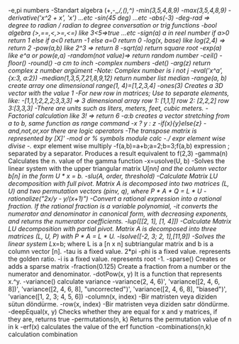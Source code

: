 -e,pi numbers
-Standart algebra (+,-,*,/,(),^)
-min(3,5,4,8,9)
-max(3,5,4,8,9)
-derivative('x^2 + x', 'x') ...etc
-sin(45 deg) ...etc
-abs(-3)
-deg-rad => degree to radian / radian to degree conversation or trig functions
-bool algebra (>,==,<,>=,<=)  like 3<5=>true ...etc
-sign(a) a in reel number if a>0 return 1 else if a<0 return -1 else a=0 return 0
-log(x, base) like log(2,4) => return 2
-pow(a,b) like 2^3 => return 8 
-sqrt(a) return square root
-exp(a) like e^a or pow(e,a)
-random(not value)=> return random number
-ceil()
-floor()
-round()
-a cm to inch
-complex numbers
-det()
-arg(z) return complex z number argüment
-Note: Complex number is i not j
-eval('x^a', {x:3, a:2})
-median(1,3,5,7,21,8,9,12) return number list median
-range(a, b) create array one dimensional range(1, 4)=[1,2,3,4]
-ones(3) Creates a 3D vector with the value 1
-For new row in matrices; Use to separate elements, like:
-[1,1,1;2,2,2;3,3,3] => 3 dimensional array row 1: [1,1,1] row 2: [2,2,2] row 3:[3,3,3]
-There are units such as liters, meters, feet, cubic meters.
-Factorial calculation like 3! => return 6
-a:b creates a vector stretching from a to b, same function as range command
-x ? y : z
-if(x){y}else{z} 
-and,not,or,xor there are logic operators
-The transpose matrix is ​​represented by [X]'
-mod or % symbols module calc
-./ expr element wise divise 
-.* expr element wise multiply
-f(a,b)=a+b;a=2;b=3;f(a,b) expression ; separated by a separator. Produces a result equivalent to f(2,3)
-gamma(n) Calculates the n. value of the gamma function
-x=usolve(U, b)
-Solves the linear system with the upper triangular matrix U[n*n] and the column vector b[n] in the form U * x = b.
-slu(A, order, threshold)
-Calculate Matrix LU decomposition with full pivot. Matrix A is decomposed into two matrices (L, U) and two permutation vectors (pinv, q), where P * A * Q = L * U
-rationalize("2x/y - y/(x+1)")
-Convert a rational expression into a rational fraction. If the rational fraction is a variable polynomial, 
-it converts the numerator and denominator in canonical form, with decreasing exponents, and returns the numerator coefficients.
-lup([[2, 1], [1, 4]])
-Calculate Matrix LU decomposition with partial pivot. Matrix A is decomposed into three matrices (L, U, P) with P * A = L * U.
-lsolve([-2, 3; 2, 1],[11,9])
-Solves the linear system L*x=b; where L is a [n x n] subtriangular matrix and b is a column vector [n].
-tau is a fixed value. 2*pi
-phi is a fixed value. represents the golden ratio.
-i is a fixed value. represents root -1.
-sparse() Creates or adds a sparse matrix
-fraction(0.125) Create a fraction from a number or the numerator and denominator.
-dotPow(x, y) It is a function that represents x.^y.
-variance() calculate variance
-variance(2, 4, 6)', 'variance([2, 4, 6, 8])', 'variance([2, 4, 6, 8], "uncorrected")', 'variance([2, 4, 6, 8], "biased")', 'variance([1, 2, 3; 4, 5, 6])
-column(x, index)
-Bir matristen veya diziden sütun döndürme.
-row(x, index)
-Bir matristen veya diziden satır döndürme.
-deepEqual(x, y) Checks whether they are equal for x and y matrices, if they are, returns true
-permutations(n, k) Returns the permutation value of n in k
-erf(x) calculates the value of the erf function
-combinations(n,k) calculation combination